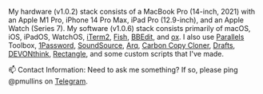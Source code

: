 My hardware (v1.0.2) stack consists of a MacBook Pro (14-inch, 2021) with an Apple M1 Pro, iPhone 14 Pro Max, iPad Pro (12.9-inch), and an Apple Watch (Series 7). My software (v1.0.6) stack consists primarily of macOS, iOS, iPadOS, WatchOS, [iTerm2](https://iterm2.com/), [Fish](https://github.com/fish-shell/fish-shell), [BBEdit](https://www.barebones.com/products/bbedit/), and [ox](https://github.com/curlpipe/ox). I also use [Parallels](https://www.parallels.com/products/toolbox/) Toolbox, [1Password](https://1password.com/), [SoundSource](https://rogueamoeba.com/soundsource/), [Arq](https://www.arqbackup.com/), [Carbon Copy Cloner](https://bombich.com/), [Drafts](https://getdrafts.com/), [DEVONthink](https://www.devontechnologies.com/apps/devonthink), [Rectangle](https://github.com/rxhanson/Rectangle), and some custom scripts that I've made.  

📫 Contact Information: Need to ask me something? If so, please ping @pmullins on [Telegram](https://telegram.org/).

